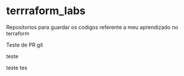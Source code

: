 # terrraform_labs
Repositorios para guardar os codigos referente a meu aprendizado no terraform


Teste de PR git

teste

teste
tes



